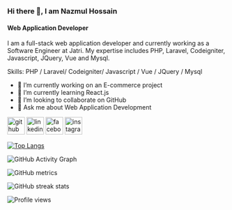 ### Hi there 👋, I am Nazmul Hossain
#### Web Application Developer


I am a full-stack web application developer and currently working as a Software Engineer at Jatri. My expertise includes PHP, Laravel, Codeigniter, Javascript, JQuery, Vue and Mysql.

Skills: PHP / Laravel/ Codeigniter/ Javascript / Vue / JQuery / Mysql

- 🔭 I’m currently working on an E-commerce project 
- 🌱 I’m currently learning React.js 
- 👯 I’m looking to collaborate on GitHub 
- 💬 Ask me about Web Application Development 


[<img src='https://cdn.jsdelivr.net/npm/simple-icons@3.0.1/icons/github.svg' alt='github' height='40'>](https://github.com/Nazmul96)  [<img src='https://cdn.jsdelivr.net/npm/simple-icons@3.0.1/icons/linkedin.svg' alt='linkedin' height='40'>](https://www.linkedin.com/in/nazmul-hossain-061154171/)  [<img src='https://cdn.jsdelivr.net/npm/simple-icons@3.0.1/icons/facebook.svg' alt='facebook' height='40'>](https://www.facebook.com/nazmul.hossain.shoron)  [<img src='https://cdn.jsdelivr.net/npm/simple-icons@3.0.1/icons/instagram.svg' alt='instagram' height='40'>](https://www.instagram.com/nazmulhossainshoron/)  

[![Top Langs](https://github-readme-stats.vercel.app/api/top-langs/?username=Nazmul96)](https://github.com/anuraghazra/github-readme-stats)

![GitHub Activity Graph](https://activity-graph.herokuapp.com/graph?username=Nazmul96)  

![GitHub metrics](https://metrics.lecoq.io/Nazmul96)  

![GitHub streak stats](https://github-readme-streak-stats.herokuapp.com/?user=Nazmul96)  

![Profile views](https://gpvc.arturio.dev/Nazmul96)  

